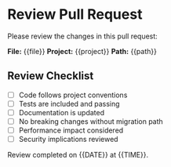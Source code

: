 # Review Pull Request

Please review the changes in this pull request:

**File:** {{file}}
**Project:** {{project}}
**Path:** {{path}}

## Review Checklist

- [ ] Code follows project conventions
- [ ] Tests are included and passing
- [ ] Documentation is updated
- [ ] No breaking changes without migration path
- [ ] Performance impact considered
- [ ] Security implications reviewed

Review completed on {{DATE}} at {{TIME}}.

